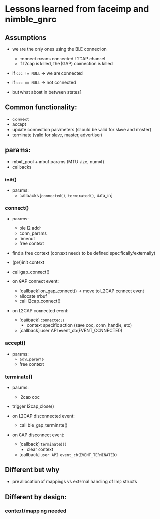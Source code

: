 # Lessons learned from faceimp and nimble_gnrc

## Assumptions
- we are the only ones using the BLE connection
    - connect means connected L2CAP channel
    - if l2cap is killed, the (GAP) connection is killed

- if `coc != NULL` -> we are connected
- if `coc == NULL` -> not connected
- but what about in between states?


## Common functionality:
- connect
- accept
- update connection parameters (should be valid for slave and master)
- terminate (valid for slave, master, advertiser)

## params:
- mbuf_pool + mbuf params (MTU size, numof)
- callbacks


### init()
- params:
    - callbacks [`connected()`, `terminated()`, data_in]

### connect()
- params:
    - ble l2 addr
    - conn_params
    - timeout
    - free context

- find a free context (context needs to be defined specifically/externally)
- (pre)init context
- call gap_connect()
- on GAP connect event:
    - [callback] on_gap_connect() -> move to L2CAP connect event
    - allocate mbuf
    - call l2cap_connect()
- on L2CAP connected event:
    - [callback] `connected()`
        - context specific action (save coc, conn_handle, etc)
    - [callback] user API event_cb(EVENT_CONNECTED)

### accept()
- params:
    - adv_params
    - free context

### terminate()
- params:
    - l2cap coc

- trigger l2cap_close()
- on L2CAP disconnected event:
    - call ble_gap_terminate()
- on GAP disconnect event:
    - [callback] `terminated()`
        - clear context
    - [callback] `user API event_cb(EVENT_TERMINATED)`


## Different but why
- pre allocation of mappings vs external handling of Imp structs



## Different by design:
### context/mapping needed
